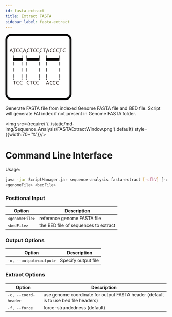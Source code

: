 ```yaml
---
id: fasta-extract
title: Extract FASTA
sidebar_label: fasta-extract
---
```


![fasta-extract](/../static/icons/Sequence_Analysis/FASTAExtract_square.svg)

Generate FASTA file from indexed Genome FASTA file and BED file. Script will generate FAI index if not present in Genome FASTA folder.

<img src={require('/../static/md-img/Sequence_Analysis/FASTAExtractWindow.png').default} style={{width:70+'%'}}/>

# Command Line Interface

Usage:
```bash
java -jar ScriptManager.jar sequence-analysis fasta-extract [-cfhV] [-o=<output>]
<genomeFile> <bedFile>
```

### Positional Input

| Option | Description |
| ------ | ----------- |
|      `<genomeFile>`    |    reference genome FASTA file |
|      `<bedFile>`    |       the BED file of sequences to extract |

### Output Options

| Option | Description |
| ------ | ----------- |
| `-o, --output=<output>` | Specify output file |


### Extract Options

| Option | Description |
| ------ | ----------- |
| `-c, --coord-header` | use genome coordinate for output FASTA header (default is to use bed file headers) |
| `-f, --force` | force-strandedness (default) |

[fasta-format]:/docs/Guides/Getting-Started/file-formats#fasta
